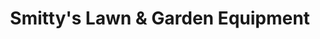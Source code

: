 ---
title: "Smitty's Lawn & Garden Equipment"
url: /olathe/smittys-lawn-and-garden-equipment/
shop: groundskeeping
---